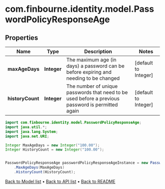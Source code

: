# com.finbourne.identity.model.PasswordPolicyResponseAge

## Properties

Name | Type | Description | Notes
------------ | ------------- | ------------- | -------------
**maxAgeDays** | **Integer** | The maximum age (in days) a password can be before expiring and needing to be changed | [default to Integer]
**historyCount** | **Integer** | The number of unique passwords that need to be used before a previous password is permitted again | [default to Integer]

```java
import com.finbourne.identity.model.PasswordPolicyResponseAge;
import java.util.*;
import java.lang.System;
import java.net.URI;

Integer MaxAgeDays = new Integer("100.00");
Integer HistoryCount = new Integer("100.00");


PasswordPolicyResponseAge passwordPolicyResponseAgeInstance = new PasswordPolicyResponseAge()
    .MaxAgeDays(MaxAgeDays)
    .HistoryCount(HistoryCount);
```


[Back to Model list](../README.md#documentation-for-models) &#8226; [Back to API list](../README.md#documentation-for-api-endpoints) &#8226; [Back to README](../README.md)
